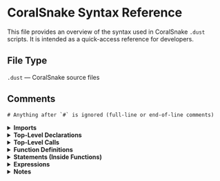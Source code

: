 # CoralSnake Syntax Reference

This file provides an overview of the syntax used in CoralSnake `.dust` scripts. It is intended as a quick-access reference for developers.

## File Type
`.dust` — CoralSnake source files

## Comments
```dust
# Anything after `#` is ignored (full-line or end-of-line comments)
```

<details>
<summary><strong>Imports</strong></summary>

```dust
import "<relative/path/to/file.dust>"
# Inline another .dust file; supports nested imports, error on circular import
```
</details>

<details>
<summary><strong>Top-Level Declarations</strong></summary>

```dust
input <name>[, <name>…]        # Declare one or more input signals
output <name>[, <name>…]       # Declare one or more output signals
var <name> [= <initial_value>] # Declare global variables (optional initial value)
```
</details>

<details>
<summary><strong>Top-Level Calls</strong></summary>

```dust
call <function_name>(<expr>[, <expr>…])  # Execute a function at script entry
```
</details>

<details>
<summary><strong>Function Definitions</strong></summary>

```dust
def <snake_case_identifier>([<param>[, <param>…]]):
    # Define a function with zero or more parameters
    # Function body is indented statements
```
</details>

<details>
<summary><strong>Statements (Inside Functions)</strong></summary>

### Control Flow
```dust
if <boolean expression>:
    # Execute indented block if true
else:
    # Execute indented block if the `if` condition was false
while <boolean expression>:
    # Repeat indented block while true
repeat <integer> times:
    # Repeat indented block N times
loop:
    # Infinite loop of the indented block
```

### Function Calls
```dust
call <function_name>([<expr>[, <expr>…]])  # Invoke another defined function
```

### Actions
```dust
activate(<output_name>)         # Turn an output ON
deactivate(<output_name>)       # Turn an output OFF
delay(<expr>)                   # Pause execution for N ticks
pulse(<output_name>, <integer>) # Activate, wait, then deactivate
```

### State Manipulation
```dust
set <name> = <value>            # Assign a value to a variable
```
</details>

<details>
<summary><strong>Expressions</strong></summary>

```dust
<expr> ::= <name> | <integer> | "<string>"
         | not <expr>
         | <expr> and <expr>
         | <expr> or <expr>
         | <expr> == <expr> | <expr> != <expr>
         | <expr> > <expr> | <expr> < <expr>
         | <expr> >= <expr> | <expr> <= <expr>
```
</details>

<details>
<summary><strong>Notes</strong></summary>

- Indentation **must** use 4 spaces; it is significant for block structure.
- Top-level `call` statements are grouped into an implicit `__main__` function when parsing.
- `else:` is supported immediately after an `if` block; `elif` is not yet implemented.
- The `wait until <expr>` syntax is currently not implemented.
- Parameterized functions and argument passing allow for reusable standard libraries (e.g., logic gates).
- Execution notes (via `analyze_execution`) display function signatures and call arguments but do not yet simulate full state/timing.
</details>
